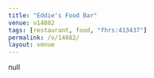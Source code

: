 ```yaml
---
title: "Eddie's Food Bar"
venue: v14882
tags: [restaurant, food, "fhrs:413437"]
permalink: /v/14882/
layout: venue
---
```

null